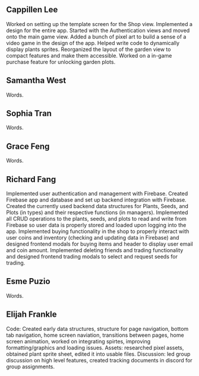 ## Cappillen Lee
Worked on setting up the template screen for the Shop view. Implemented a design for the entire app. Started with the Authentication views and moved onto the main game view. Added a bunch of pixel art to build a sense of a video game in the design of the app. Helped write code to dynamically display plants sprites. Reorganized the layout of the garden view to compact features and make them accessible. Worked on a in-game purchase feature for unlocking garden plots.

## Samantha West
Words.

## Sophia Tran
Words.

## Grace Feng
Words.

## Richard Fang
Implemented user authentication and management with Firebase. Created Firebase app and database and set up backend integration with Firebase. Created the currently used backend data structures for Plants, Seeds, and Plots (in types) and their respective functions (in managers). Implemented all CRUD operations to the plants, seeds, and plots to read and write from Firebase so user data is properly stored and loaded upon logging into the app. Implemented buying functionality in the shop to properly interact with user coins and inventory (checking and updating data in Firebase) and designed frontend modals for buying items and header to display user email and coin amount. Implemented deleting friends and trading functionality and designed frontend trading modals to select and request seeds for trading.

## Esme Puzio
Words.

## Elijah Frankle
Code: Created early data structures, structure for page navigation, bottom tab navigation, home screen naviation, transitions between pages, home screen animation, worked on integrating spirtes, improving formatting/graphics and loading issues. Assets: researched pixel assets, obtained plant sprite sheet, edited it into usable files. Discussion: led group discussion on high level features, created tracking documents in discord for group assignments.
